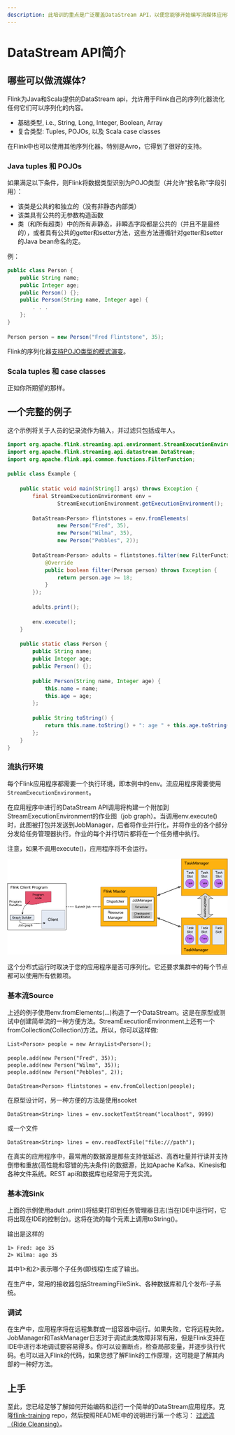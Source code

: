```yaml
---
description: 此培训的重点是广泛覆盖DataStream API，以便您能够开始编写流媒体应用程序。
---
```


# DataStream API简介

## 哪些可以做流媒体? 

Flink为Java和Scala提供的DataStream api，允许用于Flink自己的序列化器流化任何它们可以序列化的内容。

* 基础类型, i.e., String, Long, Integer, Boolean, Array
* 复合类型: Tuples, POJOs, 以及 Scala case classes

在Flink中也可以使用其他序列化器。特别是Avro，它得到了很好的支持。

### Java tuples 和 POJOs

如果满足以下条件，则Flink将数据类型识别为POJO类型（并允许“按名称”字段引用）：

* 该类是公共的和独立的（没有非静态内部类）
* 该类具有公共的无参数构造函数
* 类（和所有超类）中的所有非静态，非瞬态字段都是公共的（并且不是最终的），或者具有公共的getter和setter方法，这些方法遵循针对getter和setter的Java bean命名约定。

例：

```java
public class Person {
    public String name;  
    public Integer age;  
    public Person() {};  
    public Person(String name, Integer age) {  
        . . .
    };  
}  

Person person = new Person("Fred Flintstone", 35);
```

Flink的序列化器[支持POJO类型的模式演变](https://ci.apache.org/projects/flink/flink-docs-release-1.11/dev/stream/state/schema_evolution.html#pojo-types)。

### Scala tuples 和 case classes

正如你所期望的那样。

## 一个完整的例子

这个示例将关于人员的记录流作为输入，并过滤只包括成年人。

```java
import org.apache.flink.streaming.api.environment.StreamExecutionEnvironment;
import org.apache.flink.streaming.api.datastream.DataStream;
import org.apache.flink.api.common.functions.FilterFunction;

public class Example {

    public static void main(String[] args) throws Exception {
        final StreamExecutionEnvironment env =
                StreamExecutionEnvironment.getExecutionEnvironment();

        DataStream<Person> flintstones = env.fromElements(
                new Person("Fred", 35),
                new Person("Wilma", 35),
                new Person("Pebbles", 2));

        DataStream<Person> adults = flintstones.filter(new FilterFunction<Person>() {
            @Override
            public boolean filter(Person person) throws Exception {
                return person.age >= 18;
            }
        });

        adults.print();

        env.execute();
    }

    public static class Person {
        public String name;
        public Integer age;
        public Person() {};

        public Person(String name, Integer age) {
            this.name = name;
            this.age = age;
        };

        public String toString() {
            return this.name.toString() + ": age " + this.age.toString();
        };
    }
}
```

### 流执行环境

每个Flink应用程序都需要一个执行环境，即本例中的env。流应用程序需要使用`StreamExecutionEnvironment`。

在应用程序中进行的DataStream API调用将构建一个附加到StreamExecutionEnvironment的作业图（job graph）。当调用env.execute\(\)时，此图被打包并发送到JobManager，后者将作业并行化，并将作业的各个部分分发给任务管理器执行。作业的每个并行切片都将在一个任务槽中执行。

注意，如果不调用execute\(\)，应用程序将不会运行。

![](../.gitbook/assets/image%20%2846%29.png)

这个分布式运行时取决于您的应用程序是否可序列化。它还要求集群中的每个节点都可以使用所有依赖项。

### 基本流Source

上述的例子使用env.fromElements\(…\)构造了一个DataStream。这是在原型或测试中创建简单流的一种方便方法。StreamExecutionEnvironment上还有一个fromCollection\(Collection\)方法。所以，你可以这样做:

```text
List<Person> people = new ArrayList<Person>();

people.add(new Person("Fred", 35));
people.add(new Person("Wilma", 35));
people.add(new Person("Pebbles", 2));

DataStream<Person> flintstones = env.fromCollection(people);
```

在原型设计时，另一种方便的方法是使用scoket

```text
DataStream<String> lines = env.socketTextStream("localhost", 9999)
```

或一个文件

```text
DataStream<String> lines = env.readTextFile("file:///path");
```

在真实的应用程序中，最常用的数据源是那些支持低延迟、高吞吐量并行读并支持倒带和重放\(高性能和容错的先决条件\)的数据源，比如Apache Kafka、Kinesis和各种文件系统。REST api和数据库也经常用于充实流。

### 基本流Sink

上面的示例使用adult .print\(\)将结果打印到任务管理器日志\(当在IDE中运行时，它将出现在IDE的控制台\)。这将在流的每个元素上调用toString\(\)。

输出是这样的

```text
1> Fred: age 35
2> Wilma: age 35
```

其中1&gt;和2&gt;表示哪个子任务\(即线程\)生成了输出。

在生产中，常用的接收器包括StreamingFileSink、各种数据库和几个发布-子系统。

### 调试

在生产中，应用程序将在远程集群或一组容器中运行。如果失败，它将远程失败。JobManager和TaskManager日志对于调试此类故障非常有用，但是Flink支持在IDE中进行本地调试要容易得多。你可以设置断点，检查局部变量，并逐步执行代码。也可以进入Flink的代码，如果您想了解Flink的工作原理，这可能是了解其内部的一种好方法。

## 上手

至此，您已经足够了解如何开始编码和运行一个简单的DataStream应用程序。克隆[flink-training](https://github.com/apache/flink-training/tree/release-1.11) repo，然后按照README中的说明进行第一个练习： [过滤流（Ride Cleansing）](https://github.com/apache/flink-training/tree/release-1.11/ride-cleansing)。

